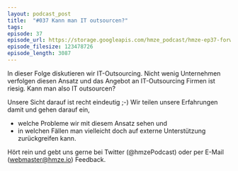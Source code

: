 ```yaml
---
layout: podcast_post
title:  "#037 Kann man IT outsourcen?"
tags:
episode: 37
episode_url: https://storage.googleapis.com/hmze_podcast/hmze-ep37-forward.mp3
episode_filesize: 123478726
episode_length: 3087
---
```


In dieser Folge diskutieren wir IT-Outsourcing. Nicht wenig Unternehmen verfolgen diesen Ansatz und das Angebot an IT-Outsourcing Firmen ist riesig. Kann man also IT outsourcen?

Unsere Sicht darauf ist recht eindeutig ;-) Wir teilen unsere Erfahrungen damit und gehen darauf ein,

* welche Probleme wir mit diesem Ansatz sehen und
* in welchen Fällen man vielleicht doch auf externe Unterstützung zurückgreifen kann.

Hört rein und gebt uns gerne bei Twitter (@hmzePodcast) oder per E-Mail (webmaster@hmze.io) Feedback.